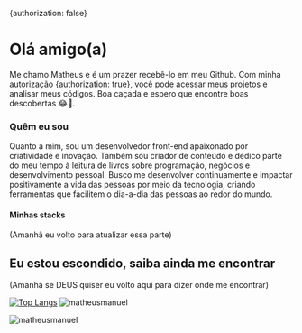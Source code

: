 {authorization: false}
# Olá amigo(a)
Me chamo Matheus e é um prazer recebê-lo em meu Github. Com minha autorização {authorization: true}, você pode acessar meus projetos e analisar meus códigos. Boa caçada e espero que encontre boas descobertas 😂🎁.

### Quêm eu sou 
Quanto a mim, sou um desenvolvedor front-end apaixonado por criatividade e inovação. Também sou criador de conteúdo e dedico parte do meu tempo à leitura de livros sobre programação, negócios e desenvolvimento pessoal. Busco me desenvolver continuamente e impactar positivamente a vida das pessoas por meio da tecnologia, criando ferramentas que facilitem o dia-a-dia das pessoas ao redor do mundo.

#### Minhas stacks
(Amanhâ eu volto para atualizar essa parte)

## Eu estou escondido, saiba ainda me encontrar
(Amanhã se DEUS quiser eu volto aqui para dizer onde me encontrar)

[![Top Langs](https://github-readme-stats.vercel.app/api/top-langs/?username=matheusmanuel)](https://github.com/matheusmanuel/github-readme-stats)
![matheusmanuel](https://github-readme-stats.vercel.app/api?username=matheusmanuel&show_icons=true&theme=default)

<img src="https://komarev.com/ghpvc/?username=matheusmanuel&color=green" alt="matheusmanuel" /> 
